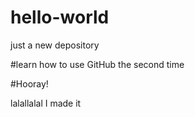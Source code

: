 # hello-world
just a new depository

#learn how to use GitHub the second time

#Hooray!


lalallalal
I made it
